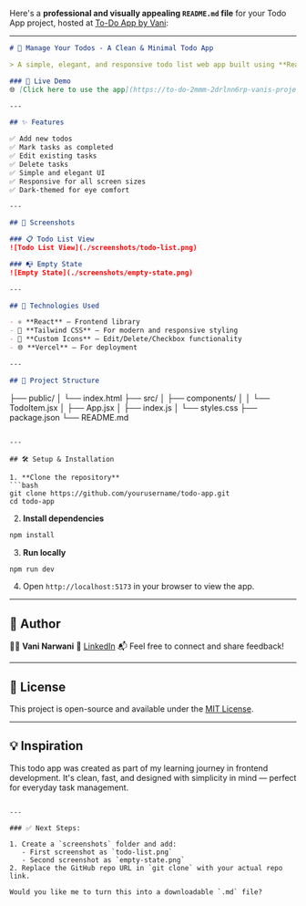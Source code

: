 Here's a **professional and visually appealing `README.md` file** for your Todo App project, hosted at [To-Do App by Vani](https://to-do-2mmm-2drlnn6rp-vanis-projects-6eb66e48.vercel.app/):

---

```markdown
# 📝 Manage Your Todos - A Clean & Minimal Todo App

> A simple, elegant, and responsive todo list web app built using **React** with a clean UI to help users manage their daily tasks effectively.

### 🔗 Live Demo
🌐 [Click here to use the app](https://to-do-2mmm-2drlnn6rp-vanis-projects-6eb66e48.vercel.app/)

---

## ✨ Features

✅ Add new todos  
✅ Mark tasks as completed  
✅ Edit existing tasks  
✅ Delete tasks  
✅ Simple and elegant UI  
✅ Responsive for all screen sizes  
✅ Dark-themed for eye comfort  

---

## 📸 Screenshots

### 📋 Todo List View
![Todo List View](./screenshots/todo-list.png)

### 📭 Empty State
![Empty State](./screenshots/empty-state.png)

---

## 🚀 Technologies Used

- ⚛️ **React** – Frontend library
- 💅 **Tailwind CSS** – For modern and responsive styling
- 🎨 **Custom Icons** – Edit/Delete/Checkbox functionality
- 🌐 **Vercel** – For deployment

---

## 📁 Project Structure

```

├── public/
│   └── index.html
├── src/
│   ├── components/
│   │   └── TodoItem.jsx
│   ├── App.jsx
│   ├── index.js
│   └── styles.css
├── package.json
└── README.md

````

---

## 🛠️ Setup & Installation

1. **Clone the repository**  
```bash
git clone https://github.com/yourusername/todo-app.git
cd todo-app
````

2. **Install dependencies**

```bash
npm install
```

3. **Run locally**

```bash
npm run dev
```

4. Open `http://localhost:5173` in your browser to view the app.

---

## 🌟 Author

👩‍💻 **Vani Narwani**
🔗 [LinkedIn](https://www.linkedin.com/in/vaninarwani)
📬 Feel free to connect and share feedback!

---

## 📄 License

This project is open-source and available under the [MIT License](LICENSE).

---

## 💡 Inspiration

This todo app was created as part of my learning journey in frontend development. It's clean, fast, and designed with simplicity in mind — perfect for everyday task management.

```

---

### ✅ Next Steps:

1. Create a `screenshots` folder and add:
   - First screenshot as `todo-list.png`
   - Second screenshot as `empty-state.png`
2. Replace the GitHub repo URL in `git clone` with your actual repo link.

Would you like me to turn this into a downloadable `.md` file?
```
